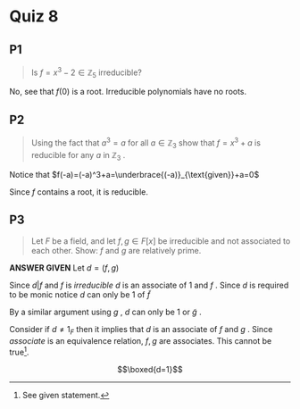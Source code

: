# Quiz 8
## P1

> Is $f=x^3-2\in \mathbb{Z}_5$ irreducible?

No, see that $f(0)$ is a root. Irreducible polynomials have no roots. 

## P2

> Using the fact that $a^3=a$ for all $a\in \mathbb{Z}_3$ show that $f=x^3+a$ is reducible for any $a$ in $\mathbb{Z}_3$ .

Notice that $f(-a)=(-a)^3+a=\underbrace{(-a)}_{\text{given}}+a=0$ 

Since $f$ contains a root, it is reducible.

## P3

> Let $F$ be a field, and let $f, g\in F[x]$ be irreducible and not associated to each other. Show: $f$ and $g$ are relatively prime.


**ANSWER GIVEN**
Let $d=(f, g)$

Since $d|f$ and $f$ is *irreducible* $d$ is an associate of $1$ and $f$ . Since $d$ is required to be monic notice $d$ can only be $1$ of $\tilde{f}$

By a similar argument using $g$ , $d$ can only be $1$ or $\tilde{g}$ .

Consider if $d\neq 1_F$ then it implies that $d$ is an associate of $f$ and $g$ .  Since *associate* is an equivalence relation, $f, g$ are associates. This cannot be true[^1]. 


$$\boxed{d=1}$$


[^1]: See given statement.